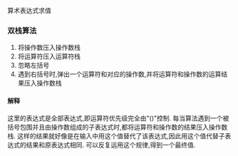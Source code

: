 算术表达式求值
### 双栈算法
1. 将操作数压入操作数栈
2. 将运算符压入运算符栈
3. 忽略左括号
4. 遇到右括号时,弹出一个运算符和对应的操作数,并将运算符和操作数的运算结果压入操作数栈
#### 解释
这里的表达式是全部表达式,即运算符优先级完全由"()"控制.
每当算法遇到一个被括号包围并且由操作数组成的子表达式时,都将运算符和操作数的结果压入操作数栈.
这样的结果就好像是在输入中用这个值替代了该表达式,因此用这个值代替子表达式的结果和原表达式相同.
可以反复运用这个规律,得到一个最终值.
